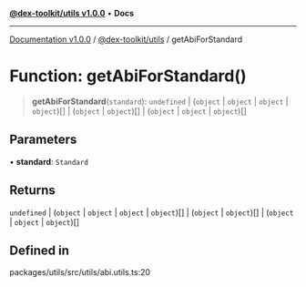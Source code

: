 [**@dex-toolkit/utils v1.0.0**](../README.md) • **Docs**

***

[Documentation v1.0.0](../../../packages.md) / [@dex-toolkit/utils](../README.md) / getAbiForStandard

# Function: getAbiForStandard()

> **getAbiForStandard**(`standard`): `undefined` \| (`object` \| `object` \| `object` \| `object`)[] \| (`object` \| `object`)[] \| (`object` \| `object` \| `object`)[]

## Parameters

• **standard**: `Standard`

## Returns

`undefined` \| (`object` \| `object` \| `object` \| `object`)[] \| (`object` \| `object`)[] \| (`object` \| `object` \| `object`)[]

## Defined in

packages/utils/src/utils/abi.utils.ts:20
